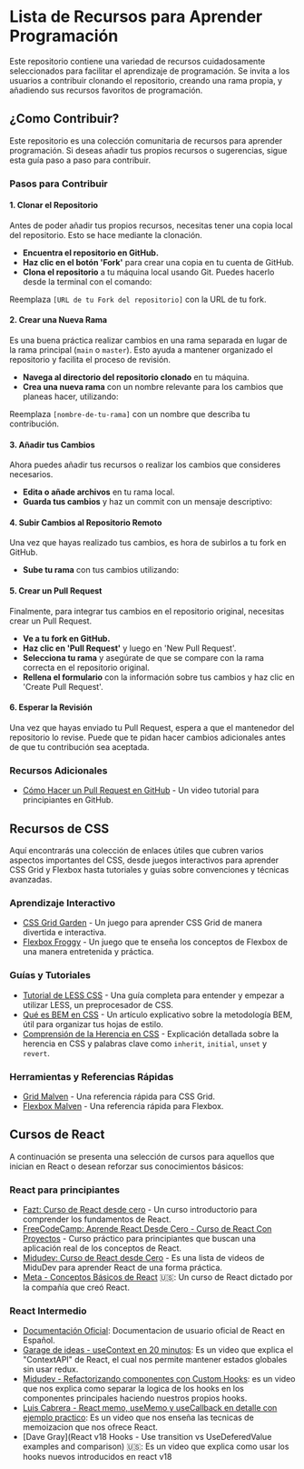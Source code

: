 # Lista de Recursos para Aprender Programación

Este repositorio contiene una variedad de recursos cuidadosamente seleccionados para facilitar el aprendizaje de programación. Se invita a los usuarios a contribuir clonando el repositorio, creando una rama propia, y añadiendo sus recursos favoritos de programación.

## ¿Como Contribuir?

Este repositorio es una colección comunitaria de recursos para aprender programación. Si deseas añadir tus propios recursos o sugerencias, sigue esta guía paso a paso para contribuir.

### Pasos para Contribuir

#### 1. Clonar el Repositorio

Antes de poder añadir tus propios recursos, necesitas tener una copia local del repositorio. Esto se hace mediante la clonación.

- **Encuentra el repositorio en GitHub.**
- **Haz clic en el botón 'Fork'** para crear una copia en tu cuenta de GitHub.
- **Clona el repositorio** a tu máquina local usando Git. Puedes hacerlo desde la terminal con el comando:

Reemplaza `[URL de tu Fork del repositorio]` con la URL de tu fork.

#### 2. Crear una Nueva Rama

Es una buena práctica realizar cambios en una rama separada en lugar de la rama principal (`main` o `master`). Esto ayuda a mantener organizado el repositorio y facilita el proceso de revisión.

- **Navega al directorio del repositorio clonado** en tu máquina.
- **Crea una nueva rama** con un nombre relevante para los cambios que planeas hacer, utilizando:

Reemplaza `[nombre-de-tu-rama]` con un nombre que describa tu contribución.

#### 3. Añadir tus Cambios

Ahora puedes añadir tus recursos o realizar los cambios que consideres necesarios.

- **Edita o añade archivos** en tu rama local.
- **Guarda tus cambios** y haz un commit con un mensaje descriptivo:


#### 4. Subir Cambios al Repositorio Remoto

Una vez que hayas realizado tus cambios, es hora de subirlos a tu fork en GitHub.

- **Sube tu rama** con tus cambios utilizando:

#### 5. Crear un Pull Request

Finalmente, para integrar tus cambios en el repositorio original, necesitas crear un Pull Request.

- **Ve a tu fork en GitHub.**
- **Haz clic en 'Pull Request'** y luego en 'New Pull Request'.
- **Selecciona tu rama** y asegúrate de que se compare con la rama correcta en el repositorio original.
- **Rellena el formulario** con la información sobre tus cambios y haz clic en 'Create Pull Request'.

#### 6. Esperar la Revisión

Una vez que hayas enviado tu Pull Request, espera a que el mantenedor del repositorio lo revise. Puede que te pidan hacer cambios adicionales antes de que tu contribución sea aceptada.

### Recursos Adicionales

- [Cómo Hacer un Pull Request en GitHub](https://www.youtube.com/watch?v=Zqft6yNRuNs) - Un video tutorial para principiantes en GitHub.

## Recursos de CSS

Aquí encontrarás una colección de enlaces útiles que cubren varios aspectos importantes del CSS, desde juegos interactivos para aprender CSS Grid y Flexbox hasta tutoriales y guías sobre convenciones y técnicas avanzadas.

### Aprendizaje Interactivo

- [CSS Grid Garden](https://cssgridgarden.com/#es) - Un juego para aprender CSS Grid de manera divertida e interactiva.
- [Flexbox Froggy](https://flexboxfroggy.com/#es) - Un juego que te enseña los conceptos de Flexbox de una manera entretenida y práctica.

### Guías y Tutoriales

- [Tutorial de LESS CSS](https://www.ionos.mx/digitalguide/paginas-web/desarrollo-web/less-css-tutorial/) - Una guía completa para entender y empezar a utilizar LESS, un preprocesador de CSS.
- [Qué es BEM en CSS](https://animaticss.com/articulo/que-es-bem-css/) - Un artículo explicativo sobre la metodología BEM, útil para organizar tus hojas de estilo.
- [Comprensión de la Herencia en CSS](https://webdesign.tutsplus.com/es/understanding-css-inheritance-inherit-initial-unset-and-revert-keywords--cms-34233t) - Explicación detallada sobre la herencia en CSS y palabras clave como `inherit`, `initial`, `unset` y `revert`.

### Herramientas y Referencias Rápidas

- [Grid Malven](https://grid.malven.co/) - Una referencia rápida para CSS Grid.
- [Flexbox Malven](https://flexbox.malven.co/) - Una referencia rápida para Flexbox.


## Cursos de React

A continuación se presenta una selección de cursos para aquellos que inician en React o desean reforzar sus conocimientos básicos:

### React para principiantes
  - [Fazt: Curso de React desde cero](https://www.youtube.com/watch?v=rLoWMU4L_qE) - Un curso introductorio para comprender los fundamentos de React.
  - [FreeCodeCamp: Aprende React Desde Cero - Curso de React Con Proyectos](https://www.youtube.com/watch?v=rLoWMU4L_qE) - Curso práctico para principiantes que buscan una aplicación real de los conceptos de React.
  - [Midudev: Curso de React desde Cero](https://youtube.com/playlist?list=PLUofhDIg_38q4D0xNWp7FEHOTcZhjWJ29) - Es una lista de videos de MiduDev para aprender React de una forma práctica.
  - [Meta - Conceptos Básicos de React](https://www.coursera.org/learn/react-basics) 🇺🇸: Un curso de React dictado por la compañía que creó React.

### React Intermedio
- [Documentación Oficial](https://es.react.dev/learn): Documentacion de usuario oficial de React en Español.
- [Garage de ideas - useContext en 20 minutos](https://youtu.be/Ae33_gdJgnQ): Es un video que explica el "ContextAPI" de React, el cual nos permite mantener estados globales sin usar redux.
- [Midudev - Refactorizando componentes con Custom Hooks](https://youtu.be/1zYf4Yw1jqs): es un video que nos explica como separar la logica de los hooks en los componentes principales haciendo nuestros propios hooks.
- [Luis Cabrera - React memo, useMemo y useCallback en detalle con ejemplo practico](https://youtu.be/maUZjMJ4bF4): Es un video que nos enseña las tecnicas de memoizacion que nos ofrece React.
- [Dave Gray](React v18 Hooks - Use transition vs UseDeferedValue examples and comparison) 🇺🇸: Es un video que explica como usar los hooks nuevos introducidos en react v18
